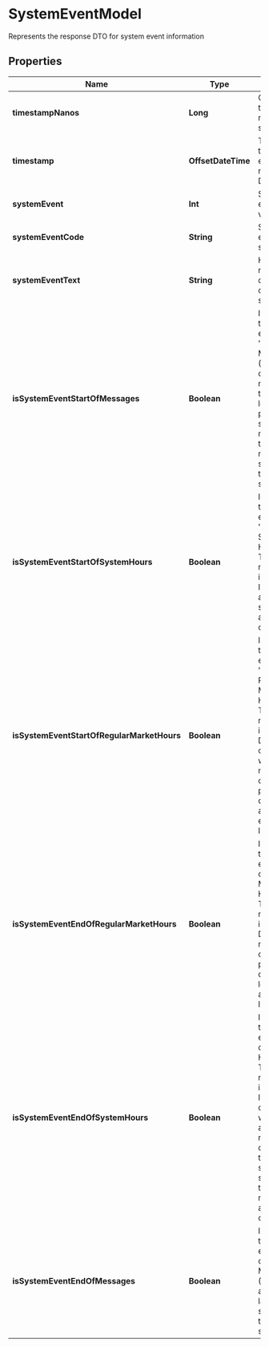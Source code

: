 

# SystemEventModel

Represents the response DTO for system event information

## Properties

Name | Type | Description | Notes
------------ | ------------- | ------------- | -------------
**timestampNanos** | **Long** | Original timestamp in nanoseconds since epoch |  [optional]
**timestamp** | **OffsetDateTime** | Time when the system event was recorded as DateTime |  [optional]
**systemEvent** | **Int** | System event as byte value |  [optional]
**systemEventCode** | **String** | System event as string |  [optional]
**systemEventText** | **String** | Human-readable description of the system event |  [optional]
**isSystemEventStartOfMessages** | **Boolean** | Indicates if the system event is &#39;Start of Messages&#39; (O).  Outside of heartbeat messages on the lower level protocol,   the start of day message is the first message sent in any trading session. |  [optional]
**isSystemEventStartOfSystemHours** | **Boolean** | Indicates if the system event is &#39;Start of System Hours&#39; (S).  This message indicates that IEX is open and ready to start accepting orders. |  [optional]
**isSystemEventStartOfRegularMarketHours** | **Boolean** | Indicates if the system event is &#39;Start of Regular Market Hours&#39; (R).  This message indicates that DAY and GTX orders, as well as market orders and pegged orders,   are available for execution on IEX. |  [optional]
**isSystemEventEndOfRegularMarketHours** | **Boolean** | Indicates if the system event is &#39;End of Regular Market Hours&#39; (M).  This message indicates that DAY orders, market orders, and pegged orders   are no longer accepted by IEX. |  [optional]
**isSystemEventEndOfSystemHours** | **Boolean** | Indicates if the system event is &#39;End of System Hours&#39; (E).  This message indicates that IEX is now closed and will not accept   any new orders during this trading session. It is still possible   to receive messages after the end of day. |  [optional]
**isSystemEventEndOfMessages** | **Boolean** | Indicates if the system event is &#39;End of Messages&#39; (C).  This is always the last message sent in any trading session. |  [optional]



